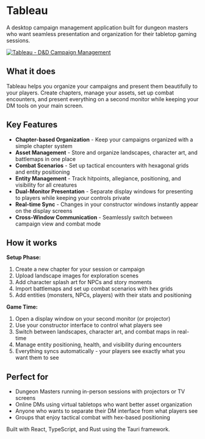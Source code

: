 # Tableau

A desktop campaign management application built for dungeon masters who want seamless presentation and organization for their tabletop gaming sessions.

[![Tableau - D&D Campaign Management](https://img.youtube.com/vi/JStTN8jhedQ/maxresdefault.jpg)](https://youtu.be/JStTN8jhedQ?si=ZC6p4lYcS7JtLTdV)

## What it does

Tableau helps you organize your campaigns and present them beautifully to your players. Create chapters, manage your assets, set up combat encounters, and present everything on a second monitor while keeping your DM tools on your main screen.

## Key Features

- **Chapter-based Organization** - Keep your campaigns organized with a simple chapter system
- **Asset Management** - Store and organize landscapes, character art, and battlemaps in one place
- **Combat Scenarios** - Set up tactical encounters with hexagonal grids and entity positioning
- **Entity Management** - Track hitpoints, allegiance, positioning, and visibility for all creatures
- **Dual-Monitor Presentation** - Separate display windows for presenting to players while keeping your controls private
- **Real-time Sync** - Changes in your constructor windows instantly appear on the display screens
- **Cross-Window Communication** - Seamlessly switch between campaign view and combat mode

## How it works

**Setup Phase:**
1. Create a new chapter for your session or campaign
2. Upload landscape images for exploration scenes
3. Add character splash art for NPCs and story moments
4. Import battlemaps and set up combat scenarios with hex grids
5. Add entities (monsters, NPCs, players) with their stats and positioning

**Game Time:**
1. Open a display window on your second monitor (or projector)
2. Use your constructor interface to control what players see
3. Switch between landscapes, character art, and combat maps in real-time
4. Manage entity positioning, health, and visibility during encounters
5. Everything syncs automatically - your players see exactly what you want them to see

## Perfect for

- Dungeon Masters running in-person sessions with projectors or TV screens
- Online DMs using virtual tabletops who want better asset organization
- Anyone who wants to separate their DM interface from what players see
- Groups that enjoy tactical combat with hex-based positioning

Built with React, TypeScript, and Rust using the Tauri framework.
